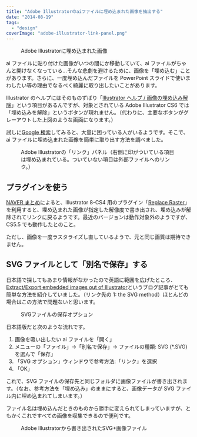 ```yaml
---
title: "Adobe Illustratorのaiファイルに埋め込まれた画像を抽出する"
date: "2014-08-19"
tags:
  - "design"
coverImage: "adobe-illustrator-link-panel.png"
---
```


<figure className="center">
  <a href="http://junkato.jp/ja/blog/wp-content/uploads/2014/08/adobe-illustrator-embedded.png"><img src="/images/adobe-illustrator-embedded.png" alt="" /></a>
  <figcaption>Adobe Illustratorに埋め込まれた画像</figcaption>
</figure>

ai ファイルに貼り付けた画像がいつの間にか移動していて、ai ファイルがちゃんと開けなくなっている…そんな悲劇を避けるために、画像を「埋め込む」ことがあります。さらに、一度埋め込んだファイルを PowerPoint スライドで使いまわしたい等の理由でなるべく綺麗に取り出したいことがあります。

Illustrator のヘルプにはそのものずばり「[Illustrator ヘルプ / 画像の埋め込み解除](http://helpx.adobe.com/jp/illustrator/using/unembed-images.html)」という項目があるんですが、対象とされている Adobe Illustrator CS6 では「埋め込みを解除」というボタンが現れません。（代わりに、主要なボタンがグレーアウトした上図のような画面になります。）

試しに[Google 検索](https://www.google.co.jp/webhp#q=extract+embed+images+illustrator)してみると、大量に困っている人がいるようです。そこで、ai ファイルに埋め込まれた画像を簡単に取り出す方法を調べました。

<figure className="right">
  <a href="http://junkato.jp/ja/blog/wp-content/uploads/2014/08/adobe-illustrator-link-panel.png"><img src="/images/adobe-illustrator-link-panel-300x193.png" alt="" /></a>
  <figcaption>Adobe Illustratorの「リンク」パネル（右側に印がついている項目は埋め込まれている。ついていない項目は外部ファイルへのリンク。）</figcaption>
</figure>

## プラグインを使う

[NAVER まとめ](http://matome.naver.jp/odai/2134041603599834901)によると、Illustrator 8-CS4 用のプラグイン「[Replace Raster](http://www.chiri.com/freeplugin_replaceraster.htm)」を利用すると、埋め込まれた画像が指定した解像度で書き出され、埋め込みが解除されてリンクに戻るようです。最近のバージョンは動作対象外のようですが、CS5.5 でも動作したとのこと。

ただし、画像を一度ラスタライズし直しているようで、元と同じ画質は期待できません。

## SVG ファイルとして「別名で保存」する

日本語で探してもあまり情報がなかったので英語に範囲を広げたところ、[Extract/Export embedded images out of Illustrator](http://www.andrewbrettwatson.com/index.php/86-design/166-extract-export-embedded-images-out-of-illustrator)というブログ記事がとても簡単な方法を紹介していました。（リンク先の 1: the SVG method）ほとんどの場合はこの方法で問題ないと思います。

<figure className="right">
  <a href="http://junkato.jp/ja/blog/wp-content/uploads/2014/08/adobe-illustrator-svg-options.png"><img src="/images/adobe-illustrator-svg-options-300x242.png" alt="" /></a>
  <figcaption>SVGファイルの保存オプション</figcaption>
</figure>

日本語版だと次のような流れです。

1. 画像を吸い出したい ai ファイルを「開く」
2. メニューの「ファイル」→「別名で保存」→ ファイルの種類: SVG (\*.SVG)を選んで「保存」
3. 「SVG オプション」ウィンドウで参考方法:「リンク」を選択
4. 「OK」

これで、SVG ファイルの保存先と同じフォルダに画像ファイルが書き出されます。（なお、参考方法を「埋め込み」のままにすると、画像データが SVG ファイル内に埋め込まれてしまいます。）

ファイル名は埋め込んだときのものから勝手に変えられてしまっていますが、ともかくこれですべての画像を収集できるので便利です。

<figure className="center">
  <a href="http://junkato.jp/ja/blog/wp-content/uploads/2014/08/adobe-illustrator-exported-images.png"><img src="/images/adobe-illustrator-exported-images.png" alt="" /></a>
  <figcaption>Adobe Illustratorから書き出されたSVG+画像ファイル</figcaption>
</figure>
